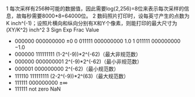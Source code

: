 1 每次采样有256种可能的数据值，因此需要log(2,256)=8位来表示每次采样的信息，故每秒需要8000*8=64000位。
2 数码照片打印时，设每英寸产生的点数为K inch^(-1)；设照片横向和纵向分别有X和Y个像素，则能打印的最大尺寸为(XY/K^2) inch^2
3
Sign	Exp	Frac	Value
*	000000	000000000	±0
0	011111	000000000	1.0
1	011111	000000000	−1.0
*	000000	111111111	(1-2^(-9))*2^(-62)（最大非规范数）
*	000000	000000001	2^(-9)*2^(-62)（最小非规范数）
*	000001	000000000	2^(-62)（最小规范数）
*	111110	111111111	(2-2^(-9))*2^(63)（最大规范数）
*	111111	000000000	±∞
*	111111	not zero	NaN